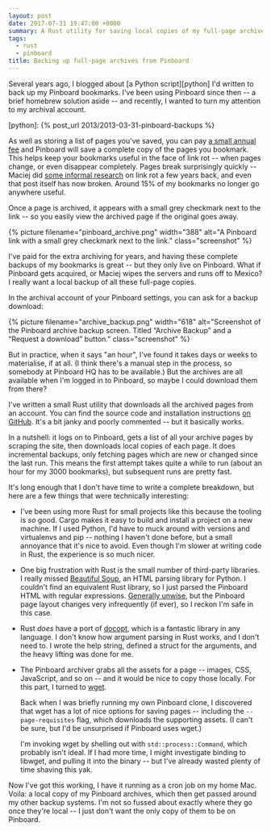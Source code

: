 ```yaml
---
layout: post
date: 2017-07-31 19:47:00 +0000
summary: A Rust utility for saving local copies of my full-page archives from Pinboard.
tags:
  - rust
  - pinboard
title: Backing up full-page archives from Pinboard
---
```


Several years ago, I blogged about [a Python script][python] I'd written to back up my Pinboard bookmarks.
I've been using Pinboard since then -- a brief homebrew solution aside -- and recently, I wanted to turn my attention to my archival account.

[python]: {% post_url 2013/2013-03-31-pinboard-backups %}

As well as storing a list of pages you've saved, you can pay [a small annual fee][upgrade] and Pinboard will save a complete copy of the pages you bookmark.
This helps keep your bookmarks useful in the face of link rot -- when pages change, or even disappear completely.
Pages break surprisingly quickly -- Maciej did [some informal research][link_rot] on link rot a few years back, and even that post itself has now broken.
Around 15% of my bookmarks no longer go anywhere useful.

[upgrade]: https://pinboard.in/upgrade/
[link_rot]: http://web.archive.org/web/20170707013231/https://blog.pinboard.in/2011/05/remembrance_of_links_past/

Once a page is archived, it appears with a small grey checkmark next to the link -- so you easily view the archived page if the original goes away.

{%
  picture
  filename="pinboard_archive.png"
  width="388"
  alt="A Pinboard link with a small grey checkmark next to the link."
  class="screenshot"
%}

I've paid for the extra archiving for years, and having these complete backups of my bookmarks is great -- but they only live on Pinboard.
What if Pinboard gets acquired, or Maciej wipes the servers and runs off to Mexico?
I really want a local backup of all these full-page copies.

In the archival account of your Pinboard settings, you can ask for a backup download:

{%
  picture
  filename="archive_backup.png"
  width="618"
  alt="Screenshot of the Pinboard archive backup screen. Titled “Archive Backup” and a “Request a download” button."
  class="screenshot"
%}

But in practice, when it says "an hour", I've found it takes days or weeks to materialise, if at all.
(I think there's a manual step in the process, so somebody at Pinboard&nbsp;HQ has to be available.)
But the archives are all available when I'm logged in to Pinboard, so maybe I could download them from there?

I've written a small Rust utility that downloads all the archived pages from an account.
You can find the source code and installation instructions [on GitHub][github].
It's a bit janky and poorly commented -- but it basically works.

[github]: https://github.com/alexwlchan/backup-pinboard

In a nutshell: it logs on to Pinboard, gets a list of all your archive pages by scraping the site, then downloads local copies of each page.
It does incremental backups, only fetching pages which are new or changed since the last run.
This means the first attempt takes quite a while to run (about an hour for my 3000&nbsp;bookmarks), but subsequent runs are pretty fast.

It's long enough that I don't have time to write a complete breakdown, but here are a few things that were technically interesting:

*   I've been using more Rust for small projects like this because the tooling is *so* good.
    Cargo makes it easy to build and install a project on a new machine.
    If I used Python, I'd have to muck around with versions and virtualenvs and pip -- nothing I haven't done before, but a small annoyance that it's nice to avoid.
    Even though I'm slower at writing code in Rust, the experience is so much nicer.

*   One big frustration with Rust is the small number of third-party libraries.
    I really missed [Beautiful Soup][soup], an HTML parsing library for Python.
    I couldn't find an equivalent Rust library, so I just parsed the Pinboard HTML with regular expressions.
    [Generally unwise][html], but the Pinboard page layout changes very infrequently (if ever), so I reckon I'm safe in this case.

*   Rust *does* have a port of [docopt][docopt], which is a fantastic library in any language.
    I don't know how argument parsing in Rust works, and I don't need to.
    I wrote the help string, defined a struct for the arguments, and the heavy lifting was done for me.

*   The Pinboard archiver grabs all the assets for a page -- images, CSS, JavaScript, and so on -- and it would be nice to copy those locally.
    For this part, I turned to [wget][wget].

    Back when I was briefly running my own Pinboard clone, I discovered that wget has a lot of nice options for saving pages -- including the `--page-requisites` flag, which downloads the supporting assets.
    (I can't be sure, but I'd be unsurprised if Pinboard uses wget.)

    I'm invoking wget by shelling out with `std::process::Command`, which probably isn't ideal.
    If I had more time, I might investigate binding to libwget, and pulling it into the binary -- but I've already wasted plenty of time shaving this yak.

[soup]: https://www.crummy.com/software/BeautifulSoup/
[html]: https://stackoverflow.com/a/1732454/1558022
[wget]: https://www.gnu.org/software/wget/
[docopt]: http://docopt.org/

Now I've got this working, I have it running as a cron job on my home Mac.
Voila: a local copy of my Pinboard archives, which then get passed around my other backup systems.
I'm not so fussed about exactly where they go once they're local -- I just don't want the only copy of them to be on Pinboard.
